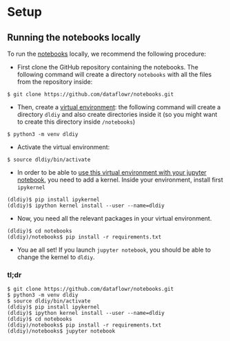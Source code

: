 # Setup

## Running the notebooks locally

To run the [notebooks](https://github.com/dataflowr/notebooks) locally, we recommend the following procedure:

- First clone the GitHub repository containing the notebooks. The following command will create a directory `notebooks` with all the files from the repository inside:
```
$ git clone https://github.com/dataflowr/notebooks.git
```

- Then, create a [virtual environment](https://docs.python.org/3/tutorial/venv.html): the following command will create a directory `dldiy` and also create directories inside it (so you might want to create this directory inside `/notebooks`)
```
$ python3 -m venv dldiy
```
- Activate the virtual environment:
```
$ source dldiy/bin/activate
```
- In order to be able to [use this virtual environment with your jupyter notebook](https://anbasile.github.io/posts/2017-06-25-jupyter-venv/), you need to add a kernel. Inside your environment, install first `ipykernel`
```
(dldiy)$ pip install ipykernel
(dldiy)$ ipython kernel install --user --name=dldiy
```
- Now, you need all the relevant packages in your virtual environment. 
```
(dldiy)$ cd notebooks
(dldiy)/notebooks$ pip install -r requirements.txt
```
- You ae all set! If you launch `jupyter notebook`, you should be able to change the kernel to `dldiy`.

### tl;dr

```
$ git clone https://github.com/dataflowr/notebooks.git
$ python3 -m venv dldiy
$ source dldiy/bin/activate
(dldiy)$ pip install ipykernel
(dldiy)$ ipython kernel install --user --name=dldiy
(dldiy)$ cd notebooks
(dldiy)/notebooks$ pip install -r requirements.txt
(dldiy)/notebooks$ jupyter notebook
```

